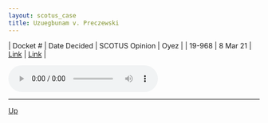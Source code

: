 ```yaml
---
layout: scotus_case
title: Uzuegbunam v. Preczewski
---
```


| Docket # | Date Decided | SCOTUS Opinion | Oyez |
| 19-968 | 8 Mar 21 | [Link](https://www.supremecourt.gov/opinions/20pdf/592us2r19_8mjp.pdf) | [Link](https://www.oyez.org/cases/2020/19-968) |

<audio controls>
   <source src='./resources/19-968.mp3' type='audio/mpeg'>
</audio>

<object data='./resources/19-968.pdf' type='application/pdf'></object>

---

[Up](./README.md)